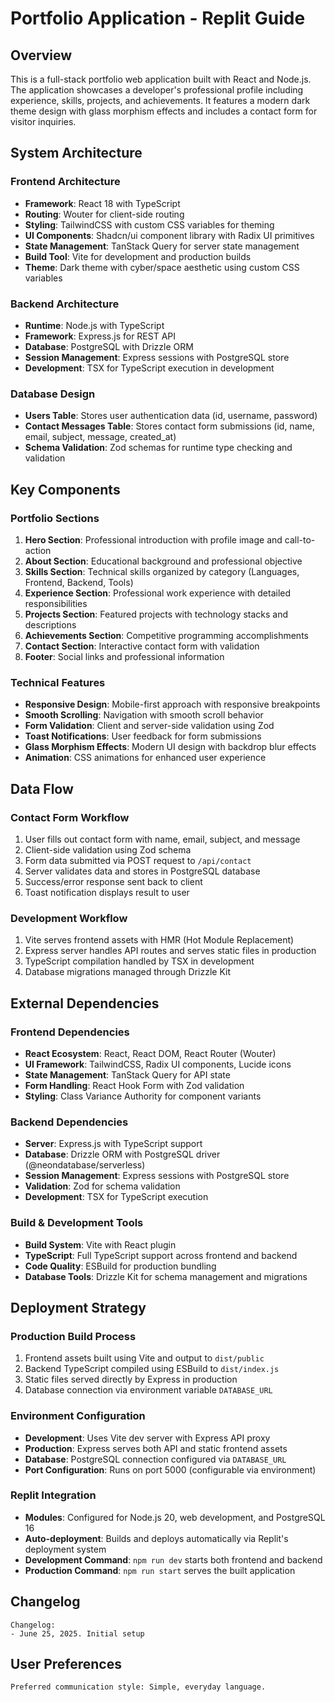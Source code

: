 # Portfolio Application - Replit Guide

## Overview

This is a full-stack portfolio web application built with React and Node.js. The application showcases a developer's professional profile including experience, skills, projects, and achievements. It features a modern dark theme design with glass morphism effects and includes a contact form for visitor inquiries.

## System Architecture

### Frontend Architecture
- **Framework**: React 18 with TypeScript
- **Routing**: Wouter for client-side routing
- **Styling**: TailwindCSS with custom CSS variables for theming
- **UI Components**: Shadcn/ui component library with Radix UI primitives
- **State Management**: TanStack Query for server state management
- **Build Tool**: Vite for development and production builds
- **Theme**: Dark theme with cyber/space aesthetic using custom CSS variables

### Backend Architecture
- **Runtime**: Node.js with TypeScript
- **Framework**: Express.js for REST API
- **Database**: PostgreSQL with Drizzle ORM
- **Session Management**: Express sessions with PostgreSQL store
- **Development**: TSX for TypeScript execution in development

### Database Design
- **Users Table**: Stores user authentication data (id, username, password)
- **Contact Messages Table**: Stores contact form submissions (id, name, email, subject, message, created_at)
- **Schema Validation**: Zod schemas for runtime type checking and validation

## Key Components

### Portfolio Sections
1. **Hero Section**: Professional introduction with profile image and call-to-action
2. **About Section**: Educational background and professional objective
3. **Skills Section**: Technical skills organized by category (Languages, Frontend, Backend, Tools)
4. **Experience Section**: Professional work experience with detailed responsibilities
5. **Projects Section**: Featured projects with technology stacks and descriptions
6. **Achievements Section**: Competitive programming accomplishments
7. **Contact Section**: Interactive contact form with validation
8. **Footer**: Social links and professional information

### Technical Features
- **Responsive Design**: Mobile-first approach with responsive breakpoints
- **Smooth Scrolling**: Navigation with smooth scroll behavior
- **Form Validation**: Client and server-side validation using Zod
- **Toast Notifications**: User feedback for form submissions
- **Glass Morphism Effects**: Modern UI design with backdrop blur effects
- **Animation**: CSS animations for enhanced user experience

## Data Flow

### Contact Form Workflow
1. User fills out contact form with name, email, subject, and message
2. Client-side validation using Zod schema
3. Form data submitted via POST request to `/api/contact`
4. Server validates data and stores in PostgreSQL database
5. Success/error response sent back to client
6. Toast notification displays result to user

### Development Workflow
1. Vite serves frontend assets with HMR (Hot Module Replacement)
2. Express server handles API routes and serves static files in production
3. TypeScript compilation handled by TSX in development
4. Database migrations managed through Drizzle Kit

## External Dependencies

### Frontend Dependencies
- **React Ecosystem**: React, React DOM, React Router (Wouter)
- **UI Framework**: TailwindCSS, Radix UI components, Lucide icons
- **State Management**: TanStack Query for API state
- **Form Handling**: React Hook Form with Zod validation
- **Styling**: Class Variance Authority for component variants

### Backend Dependencies
- **Server**: Express.js with TypeScript support
- **Database**: Drizzle ORM with PostgreSQL driver (@neondatabase/serverless)
- **Session Management**: Express sessions with PostgreSQL store
- **Validation**: Zod for schema validation
- **Development**: TSX for TypeScript execution

### Build & Development Tools
- **Build System**: Vite with React plugin
- **TypeScript**: Full TypeScript support across frontend and backend
- **Code Quality**: ESBuild for production bundling
- **Database Tools**: Drizzle Kit for schema management and migrations

## Deployment Strategy

### Production Build Process
1. Frontend assets built using Vite and output to `dist/public`
2. Backend TypeScript compiled using ESBuild to `dist/index.js`
3. Static files served directly by Express in production
4. Database connection via environment variable `DATABASE_URL`

### Environment Configuration
- **Development**: Uses Vite dev server with Express API proxy
- **Production**: Express serves both API and static frontend assets
- **Database**: PostgreSQL connection configured via `DATABASE_URL`
- **Port Configuration**: Runs on port 5000 (configurable via environment)

### Replit Integration
- **Modules**: Configured for Node.js 20, web development, and PostgreSQL 16
- **Auto-deployment**: Builds and deploys automatically via Replit's deployment system
- **Development Command**: `npm run dev` starts both frontend and backend
- **Production Command**: `npm run start` serves the built application

## Changelog

```
Changelog:
- June 25, 2025. Initial setup
```

## User Preferences

```
Preferred communication style: Simple, everyday language.
```